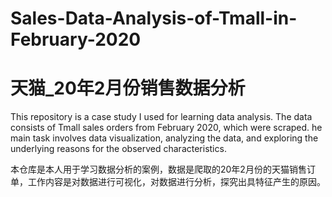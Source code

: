 # Sales-Data-Analysis-of-Tmall-in-February-2020
# 天猫_20年2月份销售数据分析


This repository is a case study I used for learning data analysis. The data consists of Tmall sales orders from February 2020, which were scraped. 
he main task involves data visualization, analyzing the data, and exploring the underlying reasons for the observed characteristics.

本仓库是本人用于学习数据分析的案例，数据是爬取的20年2月份的天猫销售订单，工作内容是对数据进行可视化，对数据进行分析，探究出具特征产生的原因。
